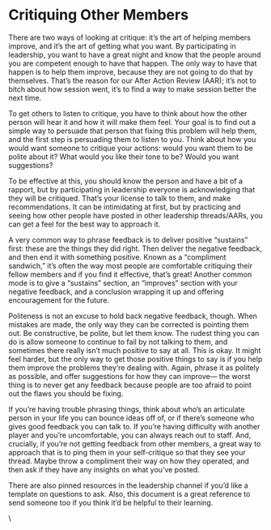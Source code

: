 # Critiquing Other Members

There are two ways of looking at critique: it’s the art of helping members improve, and it’s the art of getting what you want. By participating in leadership, you want to have a great night and know that the people around you are competent enough to have that happen. The only way to have that happen is to help them improve, because they are not going to do that by themselves. That’s the reason for our After Action Review (AAR); it’s not to bitch about how session went, it’s to find a way to make session better the next time.

To get others to listen to critique, you have to think about how the other person will hear it and how it will make them feel. Your goal is to find out a simple way to persuade that person that fixing this problem will help them, and the first step is persuading them to listen to you. Think about how you would want someone to critique your actions: would you want them to be polite about it? What would you like their tone to be? Would you want suggestions?&#x20;

To be effective at this, you should know the person and have a bit of a rapport, but by participating in leadership everyone is acknowledging that they will be critiqued. That’s your license to talk to them, and make recommendations. It can be intimidating at first, but by practicing and seeing how other people have posted in other leadership threads/AARs, you can get a feel for the best way to approach it.

A very common way to phrase feedback is to deliver positive “sustains” first: these are the things they did right. Then deliver the negative feedback, and then end it with something positive. Known as a “compliment sandwich,” it’s often the way most people are comfortable critiquing their fellow members and if you find it effective, that’s great! Another common mode is to give a “sustains” section, an “improves” section with your negative feedback, and a conclusion wrapping it up and offering encouragement for the future.

Politeness is not an excuse to hold back negative feedback, though. When mistakes are made, the only way they can be corrected is pointing them out. Be constructive, be polite, but let them know. The rudest thing you can do is allow someone to continue to fail by not talking to them, and sometimes there really isn’t much positive to say at all. This is okay. It might feel harder, but the only way to get those positive things to say is if you help them improve the problems they’re dealing with. Again, phrase it as politely as possible, and offer suggestions for how they can improve— the worst thing is to never get any feedback because people are too afraid to point out the flaws you should be fixing.&#x20;

If you’re having trouble phrasing things, think about who’s an articulate person in your life you can bounce ideas off of, or if there’s someone who gives good feedback you can talk to. If you’re having difficulty with another player and you’re uncomfortable, you can always reach out to staff. And, crucially, if you’re not getting feedback from other members, a great way to approach that is to ping them in your self-critique so that they see your thread. Maybe throw a compliment their way on how they operated, and then ask if they have any insights on what you’ve posted.

There are also pinned resources in the leadership channel if you’d like a template on questions to ask. Also, this document is a great reference to send someone too if you think it’d be helpful to their learning.

\
